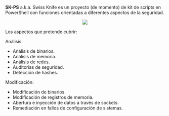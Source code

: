 **SK-PS** a.k.a. Swiss Knife es un proyecto (de momento) de kit de scripts en PowerShell con funciones orientadas a diferentes aspectos de la seguridad.

<center><img src="http://i.imgur.com/LcG6SpN.jpg"></center>

Los aspectos que pretende cubrir:

Análisis:
* Análisis de binarios.
* Análisis de memoria.
* Análisis de redes.
* Auditorías de seguridad.
* Detección de hashes.

Modificación:
* Modificación de binarios.
* Modificación de registros de memoria.
* Abertura e inyección de datos a través de sockets.
* Remediación en fallos de configuración de sistemas.

